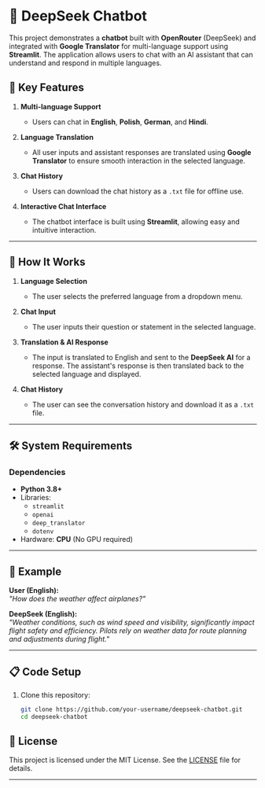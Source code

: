 # 🧠 DeepSeek Chatbot

This project demonstrates a **chatbot** built with **OpenRouter** (DeepSeek) and integrated with **Google Translator** for multi-language support using **Streamlit**. The application allows users to chat with an AI assistant that can understand and respond in multiple languages.

## 🚀 Key Features
1. **Multi-language Support**  
   - Users can chat in **English**, **Polish**, **German**, and **Hindi**.

2. **Language Translation**  
   - All user inputs and assistant responses are translated using **Google Translator** to ensure smooth interaction in the selected language.

3. **Chat History**  
   - Users can download the chat history as a `.txt` file for offline use.

4. **Interactive Chat Interface**  
   - The chatbot interface is built using **Streamlit**, allowing easy and intuitive interaction.

---

## 🔧 How It Works

1. **Language Selection**  
   - The user selects the preferred language from a dropdown menu.

2. **Chat Input**  
   - The user inputs their question or statement in the selected language.

3. **Translation & AI Response**  
   - The input is translated to English and sent to the **DeepSeek AI** for a response. The assistant's response is then translated back to the selected language and displayed.

4. **Chat History**  
   - The user can see the conversation history and download it as a `.txt` file.

---

## 🛠 System Requirements

### Dependencies
- **Python 3.8+**
- Libraries:
  - `streamlit`
  - `openai`
  - `deep_translator`
  - `dotenv`
- Hardware: **CPU** (No GPU required)

---

## 💬 Example

**User (English):**  
_"How does the weather affect airplanes?"_

**DeepSeek (English):**  
_"Weather conditions, such as wind speed and visibility, significantly impact flight safety and efficiency. Pilots rely on weather data for route planning and adjustments during flight."_

---

## 📋 Code Setup

1. Clone this repository:
   ```bash
   git clone https://github.com/your-username/deepseek-chatbot.git
   cd deepseek-chatbot

## 📄 License

This project is licensed under the MIT License. See the [LICENSE](LICENSE) file for details.

---
